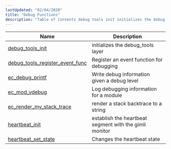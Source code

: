 ```yaml
---
lastUpdated: "02/04/2020"
title: "Debug Functions"
description: "Table of Contents debug tools init initializes the debug tools layer debug tools register event func Register an event function for debugging ec debug printf Write debug information given a debug level ec mod vdebug Log debugging information for a module ec render my stack trace render a stack backtrace..."
---
```


              
| Name                                                                                                                          | Description                                            |
|-------------------------------------------------------------------------------------------------------------------------------|--------------------------------------------------------|
| [debug_tools_init](/momentum/3/3-api/apis-debug-tools-init)                               | initializes the debug_tools layer                      |
| [debug_tools_register_event_func](/momentum/3/3-api/apis-debug-tools-register-event-func) | Register an event function for debugging               |
| [ec_debug_printf](/momentum/3/3-api/apis-ec-debug-printf)                                 | Write debug information given a debug level            |
| [ec_mod_vdebug](/momentum/3/3-api/apis-ec-mod-vdebug)                                     | Log debugging information for a module                 |
| [ec_render_my_stack_trace](/momentum/3/3-api/apis-ec-render-my-stack-trace)               | render a stack backtrace to a string                   |
| [heartbeat_init](/momentum/3/3-api/apis-heartbeat-init)                                   | establish the heartbeat segment with the gimli monitor |
| [heartbeat_set_state](/momentum/3/3-api/apis-heartbeat-set-state)                         | Changes the heartbeat state                            |
